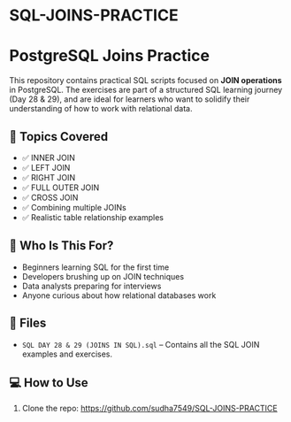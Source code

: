 # SQL-JOINS-PRACTICE

# PostgreSQL Joins Practice

This repository contains practical SQL scripts focused on **JOIN operations** in PostgreSQL. The exercises are part of a structured SQL learning journey (Day 28 & 29), and are ideal for learners who want to solidify their understanding of how to work with relational data.

## 📘 Topics Covered

- ✅ INNER JOIN  
- ✅ LEFT JOIN  
- ✅ RIGHT JOIN  
- ✅ FULL OUTER JOIN  
- ✅ CROSS JOIN  
- ✅ Combining multiple JOINs  
- ✅ Realistic table relationship examples  

## 🧠 Who Is This For?

- Beginners learning SQL for the first time  
- Developers brushing up on JOIN techniques  
- Data analysts preparing for interviews  
- Anyone curious about how relational databases work

## 📂 Files

- `SQL DAY 28 & 29 (JOINS IN SQL).sql` – Contains all the SQL JOIN examples and exercises.

## 💻 How to Use

1. Clone the repo:
   https://github.com/sudha7549/SQL-JOINS-PRACTICE
